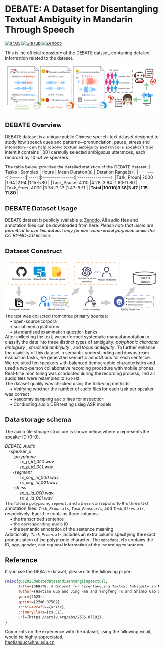 # DEBATE: A Dataset for Disentangling Textual Ambiguity in Mandarin Through Speech
[![arXiv](https://img.shields.io/badge/Arxiv-paper-blue)](https://arxiv.org/abs/2506.07502)  [![GitHub](https://img.shields.io/badge/GitHub-Repo-green)](https://github.com/SmileHnu/DEBATE) [![Zenodo](https://img.shields.io/badge/Zenodo-dataset-yellow)](https://zenodo.org/records/15609922)

This is the official repository of the DEBATE dataset, containing detailed information related to the dataset.
<div align="center"><img width="600px" src="figure/overview.png" /></div>

## DEBATE Overview

DEBATE dataset is a unique public Chinese speech-text dataset designed to study how speech cues and patterns—pronunciation, pause, stress and intonation—can help resolve textual ambiguity and reveal a speaker’s true intent.It contains 1,001 carefully selected ambiguous utterances, each recorded by 10 native speakers. 

The table below provides the detailed statistics of the DEBATE dataset.
|   Tasks  | Samples | Hours | Mean Duration(s) | Duration Range(s) |
|:--------:|:-------:|:-----:|:----------------:|:-----------------:|
|Task_Proun| 2000    |1.64   |2.94              |1.15-5.80          |
|Task_Pause| 4010    |4.28   |3.84              |1.60-11.80         |
|Task_Stres| 4000    |3.74   |3.37              |1.43-8.51          |
|**Total** |**10010**|**9.66**|**3.47**         |**1.15-11.80**     |

## DEBATE Dataset Usage
DEBATE dataset is publicly available at [Zenodo](https://zenodo.org/records/15609922). All audio files and annotation files can be downloaded from here. <i>Please note that users are permitted to use this dataset only for non-commercial purposes under the CC BY-NC-4.0 license.</i>

## Dataset Construct
<div align="center"><img width="600px" src="figure/construct_pipeline.png" /></div>
The text was collected from three primary sources:<br>
&nbsp;&nbsp;&nbsp;&nbsp;&bull; open-source corpora<br>
&nbsp;&nbsp;&nbsp;&nbsp;&bull; social media platforms<br>
&nbsp;&nbsp;&nbsp;&nbsp;&bull; standardised examination question banks<br>
After collecting the text, we performed systematic manual annotation to classify the data into three distinct types of ambiguity: <i>polyphonic character ambiguity</i> , <i>structural ambiguity</i> , and <i>focus ambiguity</i>. To further enhance the usability of this dataset in semantic understanding and downstream evaluation tasks, we generated semantic annotations for each sentence. <br>
We recruited ten speakers with balanced demographic characteristics and used a two-person collaborative recording procedure with mobile phones. Real-time monitoring was conducted during the recording process, and all audio files were resampled to 16 kHz.<br>
The dataset quality was checked using the following methods:<br>
&nbsp;&nbsp;&nbsp;&nbsp;&bull; Verifying whether the number of audio files for each task per speaker was correct<br>
&nbsp;&nbsp;&nbsp;&nbsp;&bull; Randomly sampling audio files for inspection<br>
&nbsp;&nbsp;&nbsp;&nbsp;&bull; Conducting audio CER testing using ASR models

## Data storage schema
The audio file storage structure is shown below, where x represents the speaker ID (0–9).

<i>DEBATE_Audio</i><br>
&nbsp;&nbsp;&nbsp;-speaker_x<br>
&nbsp;&nbsp;&nbsp;&nbsp;&nbsp;&nbsp;-<i>polyphone</i><br>
&nbsp;&nbsp;&nbsp;&nbsp;&nbsp;&nbsp;&nbsp;&nbsp;&nbsp;&nbsp;&nbsp;&nbsp;<i>sx_p_id_000.wav</i><br>
&nbsp;&nbsp;&nbsp;&nbsp;&nbsp;&nbsp;&nbsp;&nbsp;&nbsp;&nbsp;&nbsp;&nbsp;<i>sx_p_id_001.wav</i><br>
&nbsp;&nbsp;&nbsp;&nbsp;&nbsp;&nbsp;-<i>segment</i><br>
&nbsp;&nbsp;&nbsp;&nbsp;&nbsp;&nbsp;&nbsp;&nbsp;&nbsp;&nbsp;&nbsp;&nbsp;<i>sx_seg_id_000.wav</i><br>
&nbsp;&nbsp;&nbsp;&nbsp;&nbsp;&nbsp;&nbsp;&nbsp;&nbsp;&nbsp;&nbsp;&nbsp;<i>sx_seg_id_001.wav</i><br>
&nbsp;&nbsp;&nbsp;&nbsp;&nbsp;&nbsp;-<i>stress</i><br>
&nbsp;&nbsp;&nbsp;&nbsp;&nbsp;&nbsp;&nbsp;&nbsp;&nbsp;&nbsp;&nbsp;&nbsp;<i>sx_s_id_000.wav</i><br>
&nbsp;&nbsp;&nbsp;&nbsp;&nbsp;&nbsp;&nbsp;&nbsp;&nbsp;&nbsp;&nbsp;&nbsp;<i>sx_s_id_001.wav</i><br>
The folders <code><i>polyphone</i></code>, <code><i>segment</i></code>, and <code><i>stress</i></code> correspond to the three text annotation files: <code><i>Task_Proun.xls</i></code>, <code><i>Task_Pause.xls</i></code>, and <code><i>Task_Stres.xls</i></code>, respectively. Each file contains three columns:<br>
&nbsp;&nbsp;&nbsp;&nbsp;&bull; the transcribed sentence<br>
&nbsp;&nbsp;&nbsp;&nbsp;&bull; the corresponding audio ID<br>
&nbsp;&nbsp;&nbsp;&nbsp;&bull; the semantic annotation of the sentence meaning<br>
Additionally, <code><i>Task_Proun.xls</i></code> includes an extra column specifying the exact pronunciation of the polyphonic character. The <code><i>metadata.xls</i></code> contains the ID, age, gender, and regional information of the recording volunteers.

## Reference
If you use the DEBATE dataset, please cite the following paper:
```bibtex
@misc{guo2025debatedatasetdisentanglingtextual,
      title={DEBATE: A Dataset for Disentangling Textual Ambiguity in Mandarin Through Speech}, 
      author={Haotian Guo and Jing Han and Yongfeng Tu and Shihao Gao and Shengfan Shen and Wulong Xiang and Weihao Gan and Zixing Zhang},
      year={2025},
      eprint={2506.07502},
      archivePrefix={arXiv},
      primaryClass={cs.CL},
      url={https://arxiv.org/abs/2506.07502}, 
}
```

Comments on the experience with the dataset, using the following email, would be highly appreciated. <br>
haotianguo@hnu.edu.cn

